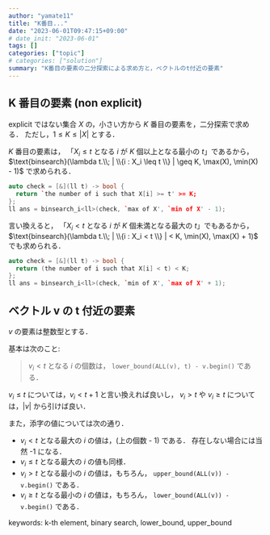 ```yaml
---
author: "yamate11"
title: "K番目..."
date: "2023-06-01T09:47:15+09:00"
# date_init: "2023-06-01"
tags: []
categories: ["topic"]
# categories: ["solution"]
summary: "K番目の要素の二分探索による求め方と，ベクトルのt付近の要素"
---
```


## K 番目の要素 (non explicit)

explicit ではない集合 $X$ の，小さい方から $K$ 番目の要素を，二分探索で求める．
ただし，$1 \leq K \leq |X|$ とする．

$K$ 番目の要素は，
「$X_i \leq t$ となる $i$ が $K$ 個以上となる最小の $t$」であるから，
$\text{binsearch}(\lambda t.\\; | \\{i : X_i \leq t \\} | \geq K,
\max(X), \min(X) - 1)$
で求められる．


```cpp
auto check = [&](ll t) -> bool {
  return `the number of i such that X[i] >= t' >= K;
};
ll ans = binsearch_i<ll>(check, `max of X', `min of X' - 1);
```

言い換えると，
「$X_i < t$ となる $i$ が $K$ 個未満となる最大の $t$」でもあるから，
$\text{binsearch}(\lambda t.\\; | \\{i : X_i < t \\} | < K,
\min(X), \max(X) + 1)$ 
でも求められる．

```cpp
auto check = [&](ll t) -> bool {
  return (the number of i such that X[i] < t) < K;
};
ll ans = binsearch_i<ll>(check, `min of X', `max of X' + 1);
```

## ベクトル v の t 付近の要素

$v$ の要素は整数型とする．

基本は次のこと:

> $v_i < t$ となる $i$ の個数は，
> `lower_bound(ALL(v), t) - v.begin()` である．

$v_i \leq t$ については，$v_i < t + 1$ と言い換えれば良いし，
$v_i > t$ や $v_i \geq t$ については，$|v|$ から引けば良い．

また，添字の値については次の通り．

* $v_i < t$ となる最大の $i$ の値は，(上の個数 - 1) である．
存在しない場合には当然 -1 になる．
* $v_i \leq t$ となる最大の $i$ の値も同様．
* $v_i > t$ となる最小の $i$ の値は，もちろん，
  `upper_bound(ALL(v)) - v.begin()` である．
* $v_i \geq t$ となる最小の $i$ の値は，もちろん，
  `lower_bound(ALL(v)) - v.begin()` である．


keywords: k-th element, binary search, lower_bound, upper_bound
